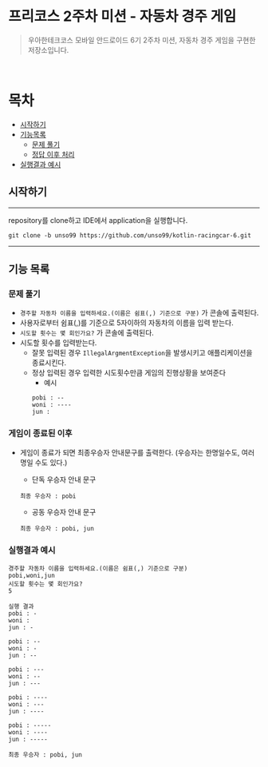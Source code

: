 # 프리코스 2주차 미션 - 자동차 경주 게임

> 우아한테크코스 모바일 안드로이드 6기 2주차 미션, 자동차 경주 게임을 구현한 저장소입니다.
<br>

# 목차

 - [시작하기](#시작하기)
 - [기능목록](#기능-목록)
   - [문제 풀기](#문제-풀기)
   - [정답 이후 처리](#게임이-종료된-이후)
 - [실행결과 예시](#실행결과-예시)


## 시작하기

---
repository를 clone하고 IDE에서 application을 실행합니다.

```git
git clone -b unso99 https://github.com/unso99/kotlin-racingcar-6.git
```

---

## 기능 목록

### 문제 풀기
- `경주할 자동차 이름을 입력하세요.(이름은 쉼표(,) 기준으로 구분)` 가 콘솔에 출력된다.
- 사용자로부터 쉼표(,)를 기준으로 5자이하의 자동차의 이름을 입력 받는다.
-  `시도할 횟수는 몇 회인가요?` 가 콘솔에 출력된다.
- 시도할 횟수를 입력받는다.
  - 잘못 입력된 경우 `IllegalArgmentException`을 발생시키고 애플리케이션을 종료시킨다.
  - 정상 입력된 경우 입력한 시도횟수만큼 게임의 진행상황을 보여준다
    - 예시
    ```
    pobi : --
    woni : ----
    jun :
    ```
    
### 게임이 종료된 이후
- 게임이 종료가 되면 최종우승자 안내문구를 출력한다. (우승자는 한명일수도, 여러명일 수도 있다.)
    - 단독 우승자 안내 문구

    ```
    최종 우승자 : pobi
    ```

    - 공동 우승자 안내 문구

    ```
    최종 우승자 : pobi, jun
    ```
  
### 실행결과 예시
```
경주할 자동차 이름을 입력하세요.(이름은 쉼표(,) 기준으로 구분)
pobi,woni,jun
시도할 횟수는 몇 회인가요?
5

실행 결과
pobi : -
woni : 
jun : -

pobi : --
woni : -
jun : --

pobi : ---
woni : --
jun : ---

pobi : ----
woni : ---
jun : ----

pobi : -----
woni : ----
jun : -----

최종 우승자 : pobi, jun
```